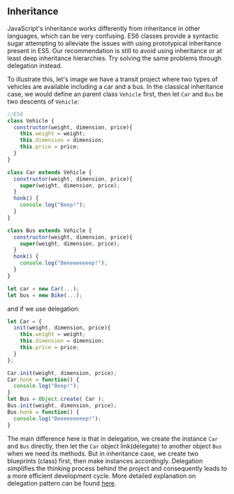 ## Inheritance

JavaScript's inheritance works differently from inheritance in other languages, which can be very confusing. ES6 classes provide a syntactic sugar attempting to alleviate the issues with using prototypical inheritance present in ES5. Our recommendation is still to avoid using inheritance or at least deep inheritance hierarchies. Try solving the same problems through delegation instead.

To illustrate this, let's image we have a transit project where two types of vehicles are available including a car and a bus. In the classical inheritance case, we would define an parent class `Vehicle` first, then let `Car` and `Bus` be two descents of `Vehicle`:
```js
//ES6
class Vehicle {
  constructor(weight, dimension, price){
    this.weight = weight;
    this.dimension = dimension;
    this.price = price;
  }
}

class Car extends Vehicle {
  constructor(weight, dimension, price){
    super(weight, dimension, price);
  }
  honk() {
    console.log("Beep!");
  }
}

class Bus extends Vehicle {
  constructor(weight, dimension, price){
    super(weight, dimension, price);
  }
  honk() {
    console.log("Beeeeeeeeep!");
  }
}

let car = new Car(...);
let bus = new Bike(...);
```
and if we use delegation:
```js
let Car = {
  init(weight, dimension, price){
    this.weight = weight;
    this.dimension = dimension;
    this.price = price;
  }
};

Car.init(weight, dimension, price);
Car.honk = function() {
  console.log("Beep!");
}
let Bus = Object.create( Car );
Bus.init(weight, dimension, price);
Bus.honk = function() {
  console.log("Beeeeeeeeep!");
}
```
The main difference here is that in delegation, we create the instance `Car` and `Bus` directly, then let the `Car` object link(delegate) to another object `Bus` when we need its methods. But in inheritance case, we create two blueprints (class) first, then make instances accordingly. Delegation simplifies the thinking process behind the project and consequently leads to a more efficient development cycle. More detailed explanation on delegation pattern can be found [here](https://github.com/getify/You-Dont-Know-JS/blob/master/this%20%26%20object%20prototypes/ch6.md).  
